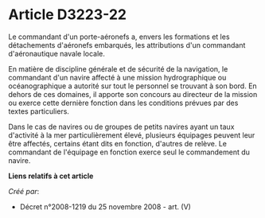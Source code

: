 # Article D3223-22

Le commandant d'un porte-aéronefs a, envers les formations et les détachements d'aéronefs embarqués, les attributions d'un
commandant d'aéronautique navale locale.

En matière de discipline générale et de sécurité de la navigation, le commandant d'un navire affecté à une mission
hydrographique ou océanographique a autorité sur tout le personnel se trouvant à son bord. En dehors de ces domaines, il
apporte son concours au directeur de la mission ou exerce cette dernière fonction dans les conditions prévues par des textes
particuliers.

Dans le cas de navires ou de groupes de petits navires ayant un taux d'activité à la mer particulièrement élevé, plusieurs
équipages peuvent leur être affectés, certains étant dits en fonction, d'autres de relève. Le commandant de l'équipage en
fonction exerce seul le commandement du navire.

**Liens relatifs à cet article**

_Créé par_:

  - Décret n°2008-1219 du 25 novembre 2008 - art. (V)
